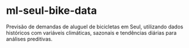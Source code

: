 # ml-seul-bike-data
Previsão de demandas de aluguel de bicicletas em Seul, utilizando dados históricos com variáveis climáticas, sazonais e tendências diárias para análises preditivas.
